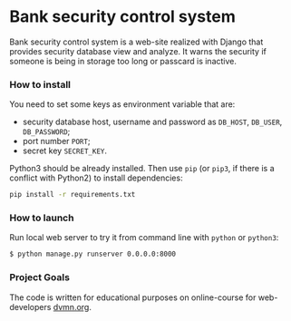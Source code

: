 # Bank security control system

Bank security control system is a web-site realized with Django that provides security database view and analyze. It warns the security if someone is being in storage too long or passcard is inactive.

### How to install

You need to set some keys as environment variable that are:
- security database host, username and password as `DB_HOST`, `DB_USER`, `DB_PASSWORD`;
- port number `PORT`;
- secret key `SECRET_KEY`.

Python3 should be already installed. 
Then use `pip` (or `pip3`, if there is a conflict with Python2) to install dependencies:

```bash
pip install -r requirements.txt
```

### How to launch

Run local web server to try it from command line with `python` or `python3`:

```bash
$ python manage.py runserver 0.0.0.0:8000
```

### Project Goals

The code is written for educational purposes on online-course for web-developers [dvmn.org](https://dvmn.org/).